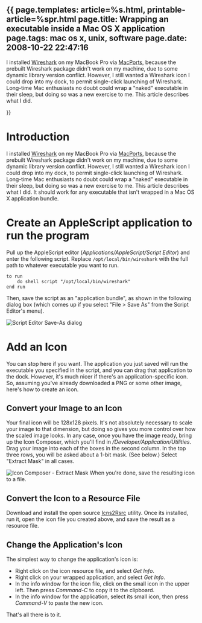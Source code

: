 {{
page.templates: article=%s.html, printable-article=%spr.html
page.title: Wrapping an executable inside a Mac OS X application
page.tags: mac os x, unix, software
page.date: 2008-10-22 22:47:16
---
I installed [Wireshark][] on my MacBook
Pro via [MacPorts][], because the prebuilt
Wireshark package didn't work on my machine, due to some dynamic
library version conflict. However, I still wanted a Wireshark icon
I could drop into my dock, to permit single-click launching of
Wireshark. Long-time Mac enthusiasts no doubt could wrap a "naked"
executable in their sleep, but doing so was a new exercise to me.
This article describes what I did.

[Wireshark]: http://www.wireshark.org/
[MacPorts]: http://www.macports.org/

}}

# Introduction

I installed [Wireshark][] on my MacBook
Pro via [MacPorts][], because the prebuilt
Wireshark package didn't work on my machine, due to some dynamic
library version conflict. However, I still wanted a Wireshark icon
I could drop into my dock, to permit single-click launching of
Wireshark. Long-time Mac enthusiasts no doubt could wrap a "naked"
executable in their sleep, but doing so was a new exercise to me.
This article describes what I did. It should work for any
executable that isn't wrapped in a Mac OS X application bundle.

# Create an AppleScript application to run the program

Pull up the AppleScript editor
(*Applications/AppleScript/Script Editor*) and enter the following
script. Replace `/opt/local/bin/wireshark` with the full path to
whatever executable you want to run.

    to run
        do shell script "/opt/local/bin/wireshark"
    end run

Then, save the script as an "application bundle", as shown in the
following dialog box (which comes up if you select "File &gt; Save
As" from the Script Editor's menu).

![Script Editor Save-As dialog][]
# Add an Icon

You can stop here if you want. The application you just saved will
run the executable you specified in the script, and you can drag
that application to the dock. However, it's much nicer if there's
an application-specific icon. So, assuming you've already
downloaded a PNG or some other image, here's how to create an
icon.

## Convert your Image to an Icon

Your final icon will be 128x128 pixels. It's not absolutely
necessary to scale your image to that dimension, but doing so gives
you more control over how the scaled image looks. In any case, once
you have the image ready, bring up the Icon Composer, which you'll
find in */Developer/Application/Utilities*. Drag your image into
each of the boxes in the second column. In the top three rows, you
will be asked about a 1-bit mask. (See below.) Select "Extract
Mask" in all cases.

![Icon Composer - Extract Mask][]
When you're done, save the resulting icon to a file.

## Convert the Icon to a Resource File

Download and install the open source
[Icns2Rsrc][]
utility. Once its installed, run it, open the icon file you created
above, and save the result as a resource file.

## Change the Application's Icon

The simplest way to change the application's icon is:

-   Right click on the icon resource file, and select *Get Info*.
-   Right click on your wrapped application, and select *Get Info*.
-   In the info window for the icon file, click on the small icon
    in the upper left. Then press *Command-C* to copy it to the
    clipboard.
-   In the info window for the application, select its small icon,
    then press *Command-V* to paste the new icon.

That's all there is to it.

[Wireshark]: http://www.wireshark.org/
[MacPorts]: http://www.macports.org/
[Script Editor Save-As dialog]: /static/82-script-editor.png "Script Editor Save-As dialog"
[Icon Composer - Extract Mask]: /static/82-icon-composer-1.png "Icon Composer - Extract Mask"
[Icns2Rsrc]: http://www.versiontracker.com/dyn/moreinfo/macosx/11781
